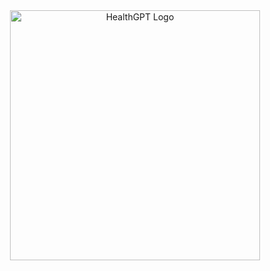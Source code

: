 <div align="center">
 <image
  src="images/logo.svg"
  alt="HealthGPT Logo"
  width="400"
  height="400">
</div>
